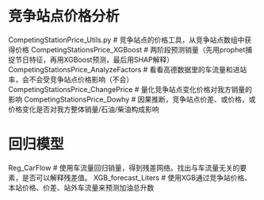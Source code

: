 # 竞争站点价格分析
CompetingStationPrice_Utils.py            # 竞争站点的价格工具，从竞争站点数组中获得价格
CompetingStationsPrice_XGBoost            # 两阶段预测销量（先用prophet捕捉节日特征，再用XGBoost预测，最后用SHAP解释）
CompetingStationsPrice_AnalyzeFactors     # 看看高德数据里的车流量和进站率，会不会受竞争站点价格影响（不会）
CompetingStationsPrice_ChangePrice        # 量化竞争站点变化价格对我方销量的影响
CompetingStationsPrice_Dowhy              # 因果推断，竞争站点价差、或价格，或价格变化是否对我方整体销量/石油/柴油构成影响


# 回归模型
Reg_CarFlow                                      # 使用车流量回归销量，得到残差网络。找出与车流量无关的要素，是否可以解释残差值。
XGB_forecast_Liters                               # 使用XGB通过竞争站价格、本站价格、价差、站外车流量来预测加油总升数